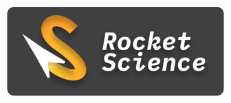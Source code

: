 <p align="center">
  <img src="https://raw.githubusercontent.com/yo-its-rocket-science/.github/master/logo.png" alt="Rocket Science" />
</p>
